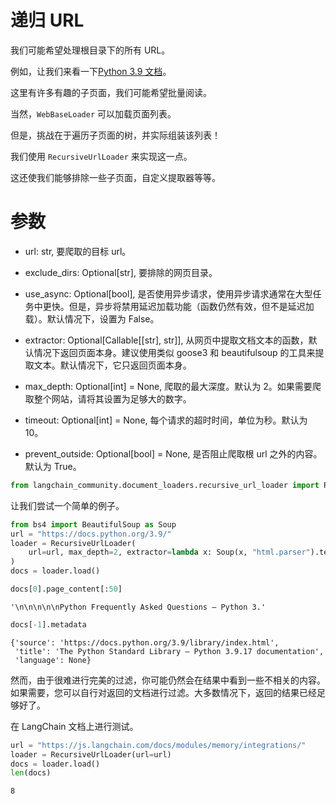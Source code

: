 # 递归 URL

我们可能希望处理根目录下的所有 URL。

例如，让我们来看一下[Python 3.9 文档](https://docs.python.org/3.9/)。

这里有许多有趣的子页面，我们可能希望批量阅读。

当然，`WebBaseLoader` 可以加载页面列表。

但是，挑战在于遍历子页面的树，并实际组装该列表！

我们使用 `RecursiveUrlLoader` 来实现这一点。

这还使我们能够排除一些子页面，自定义提取器等等。

# 参数

- url: str, 要爬取的目标 url。

- exclude_dirs: Optional[str], 要排除的网页目录。

- use_async: Optional[bool], 是否使用异步请求，使用异步请求通常在大型任务中更快。但是，异步将禁用延迟加载功能（函数仍然有效，但不是延迟加载）。默认情况下，设置为 False。

- extractor: Optional[Callable[[str], str]], 从网页中提取文档文本的函数，默认情况下返回页面本身。建议使用类似 goose3 和 beautifulsoup 的工具来提取文本。默认情况下，它只返回页面本身。

- max_depth: Optional[int] = None, 爬取的最大深度。默认为 2。如果需要爬取整个网站，请将其设置为足够大的数字。

- timeout: Optional[int] = None, 每个请求的超时时间，单位为秒。默认为 10。

- prevent_outside: Optional[bool] = None, 是否阻止爬取根 url 之外的内容。默认为 True。

```python
from langchain_community.document_loaders.recursive_url_loader import RecursiveUrlLoader
```

让我们尝试一个简单的例子。

```python
from bs4 import BeautifulSoup as Soup
url = "https://docs.python.org/3.9/"
loader = RecursiveUrlLoader(
    url=url, max_depth=2, extractor=lambda x: Soup(x, "html.parser").text
)
docs = loader.load()
```

```python
docs[0].page_content[:50]
```

```output
'\n\n\n\n\nPython Frequently Asked Questions — Python 3.'
```

```python
docs[-1].metadata
```

```output
{'source': 'https://docs.python.org/3.9/library/index.html',
 'title': 'The Python Standard Library — Python 3.9.17 documentation',
 'language': None}
```

然而，由于很难进行完美的过滤，你可能仍然会在结果中看到一些不相关的内容。如果需要，您可以自行对返回的文档进行过滤。大多数情况下，返回的结果已经足够好了。

在 LangChain 文档上进行测试。

```python
url = "https://js.langchain.com/docs/modules/memory/integrations/"
loader = RecursiveUrlLoader(url=url)
docs = loader.load()
len(docs)
```

```output
8
```